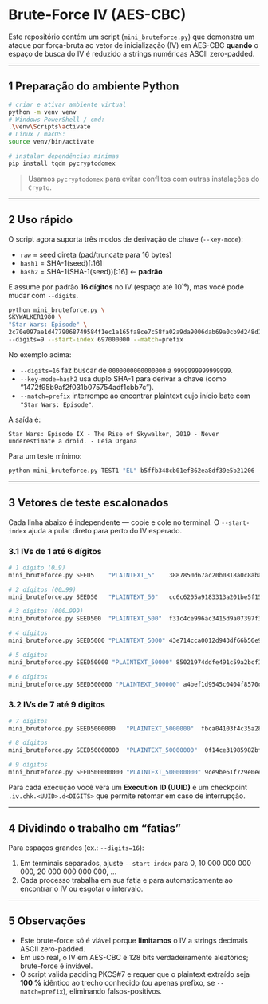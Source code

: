 # Brute-Force IV (AES-CBC)

Este repositório contém um script (`mini_bruteforce.py`) que demonstra um ataque por força-bruta ao vetor de inicialização (IV) em AES-CBC **quando** o espaço de busca do IV é reduzido a strings numéricas ASCII zero-padded.

---

## 1  Preparação do ambiente Python

```bash
# criar e ativar ambiente virtual
python -m venv venv
# Windows PowerShell / cmd:
.\venv\Scripts\activate
# Linux / macOS:
source venv/bin/activate

# instalar dependências mínimas
pip install tqdm pycryptodomex
```

> Usamos `pycryptodomex` para evitar conflitos com outras instalações do `Crypto`.

---

## 2  Uso rápido

O script agora suporta três modos de derivação de chave (`--key-mode`):

- `raw`   = seed direta (pad/truncate para 16 bytes)
- `hash1` = SHA-1(seed)[:16]
- `hash2` = SHA-1(SHA-1(seed))[:16]  ← **padrão**

E assume por padrão **16 dígitos** no IV (espaço até 10¹⁶), mas você pode mudar com `--digits`.

```bash
python mini_bruteforce.py \
SKYWALKER1980 \
"Star Wars: Episode" \
2c70e097ae1d4779068749584f1ec1a165fa8ce7c58fa02a9da9006dab69a0cb9d248d1c8b173817fddc948b40c927e98604fec781a035d173ec0793f2b19209f268f957f67db458c46c5e04a2ee997b3814424b2f782d75578fb49df79ad97736bdc93c102af9caf6cb6628deeaa8da \
--digits=9 --start-index 697000000 --match=prefix
```

No exemplo acima:

- `--digits=16` faz buscar de `0000000000000000` a `9999999999999999`.
- `--key-mode=hash2` usa duplo SHA-1 para derivar a chave (como “1472f95b9af2f031b075754adf1cbb7c”).
- `--match=prefix` interrompe ao encontrar plaintext cujo início bate com `"Star Wars: Episode"`.

A saída é:

```text
Star Wars: Episode IX - The Rise of Skywalker, 2019 - Never underestimate a droid. - Leia Organa
```

Para um teste mínimo:

```bash
python mini_bruteforce.py TEST1 "EL" b5ffb348cb01ef862ea8df39e5b21206 --digits=2 --key-mode=hash1
```

---

## 3  Vetores de teste escalonados

Cada linha abaixo é independente — copie e cole no terminal. O `--start-index` ajuda a pular direto para perto do IV esperado.

### 3.1  IVs de 1 até 6 dígitos

```bash
# 1 dígito (0…9)
mini_bruteforce.py SEED5    "PLAINTEXT_5"    3887850d67ac20b0818a0c8aba30b502 --digits=1 --key-mode=hash1

# 2 dígitos (00…99)
mini_bruteforce.py SEED50   "PLAINTEXT_50"   cc6c6205a9183313a201be5f15e64ac9 --digits=2 --start-index=45 --key-mode=hash1

# 3 dígitos (000…999)
mini_bruteforce.py SEED500  "PLAINTEXT_500"  f31c4ce996ac3415d9a07397f34112f7 --digits=3 --start-index=490 --key-mode=hash1

# 4 dígitos
mini_bruteforce.py SEED5000 "PLAINTEXT_5000" 43e714cca0012d943df66b56e950b898  --digits=4 --start-index=4980 --key-mode=hash1

# 5 dígitos
mini_bruteforce.py SEED50000 "PLAINTEXT_50000" 85021974ddfe491c59a2bcf1fcfad335 --digits=5 --start-index=49800 --key-mode=hash1

# 6 dígitos
mini_bruteforce.py SEED500000 "PLAINTEXT_500000" a4bef1d9545c0404f8570c6790e48a8f40d6af9e96d3f5e905eed658ff59532a --digits=6 --start-index=495000 --key-mode=hash1
```

### 3.2  IVs de 7 até 9 dígitos

```bash
# 7 dígitos
mini_bruteforce.py SEED5000000   "PLAINTEXT_5000000"  fbca04103f4c35a28c174ff2e2e77736e4470cc265c65edae2b625174550099a --digits=7 --start-index=4900000 --key-mode=hash1

# 8 dígitos
mini_bruteforce.py SEED50000000  "PLAINTEXT_50000000"  0f14ce31985982bf2ce282455845a694094a86e5cf9bb483ac25bd4095883d29 --digits=8 --start-index=49000000 --key-mode=hash1

# 9 dígitos
mini_bruteforce.py SEED500000000 "PLAINTEXT_500000000" 9ce9be61f729e0eeb21502c7368a902426191239f73d9e61529b3a7cbe5a4c65 --digits=9 --start-index=495000000 --key-mode=hash1
```

Para cada execução você verá um **Execution ID (UUID)** e um checkpoint `.iv.chk.<UUID>.d<DIGITS>` que permite retomar em caso de interrupção.

---

## 4  Dividindo o trabalho em “fatias”

Para espaços grandes (ex.: `--digits=16`):

1. Em terminais separados, ajuste `--start-index` para 0, 10 000 000 000 000, 20 000 000 000 000, …
2. Cada processo trabalha em sua fatia e para automaticamente ao encontrar o IV ou esgotar o intervalo.

---

## 5  Observações

- Este brute-force só é viável porque **limitamos** o IV a strings decimais ASCII zero-padded.
- Em uso real, o IV em AES-CBC é 128 bits verdadeiramente aleatórios; brute-force é inviável.
- O script valida padding PKCS#7 e requer que o plaintext extraído seja **100 %** idêntico ao trecho conhecido (ou apenas prefixo, se `--match=prefix`), eliminando falsos-positivos.

